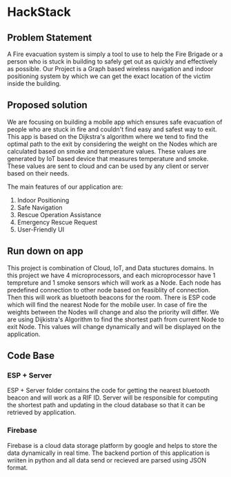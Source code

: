 # HackStack

## Problem Statement

A Fire evacuation system is simply a tool to use to help the Fire Brigade or a person who is stuck in building to safely get out as quickly and effectively as possible.
Our Project is a Graph based wireless navigation and indoor positioning system by which we can get the exact location of the victim inside the building.

## Proposed solution

We are focusing on building a mobile app which ensures safe evacuation of people who are stuck in fire and couldn't find easy and safest way to exit. This app is based on the Dijkstra's algorithm where we tend to find the optimal path to the exit by considering the weight on the Nodes which are calculated based on smoke and temperature values. These values are generated by IoT based device that measures temperature and smoke. These values are sent to cloud and can be used by any client or server based on their needs.

The main features of our application are:

1.  Indoor Positioning
2.  Safe Navigation
3.  Rescue Operation Assistance
4.  Emergency Rescue Request
5.  User-Friendly UI

## Run down on app

This project is combination of Cloud, IoT, and Data stuctures domains. In this project we have 4 microprocessors, and each microprocessor have 1 tempreture and 1 smoke sensors which will work as a Node. Each node has predefined connection to other node based on feasiblity of connection. Then this will work as bluetooth beacons for the room. There is ESP code which will find the nearest Node for the mobile user. In case of fire the weights between the Nodes will change and also the priority will differ.  We are using Dijkistra's Algorithm to find the shortest path from current Node to exit Node. This values will change dynamically and will be displayed on the application.

## Code Base

### ESP + Server

ESP + Server folder contains the code for getting the nearest bluetooth beacon and will work as a RIF ID. Server will be responsible for computing the shortest path and updating in the cloud database so that it can be retrieved by application.

### Firebase

Firebase is a cloud data storage platform by google and helps to store the data dynamically in real time. The backend portion of this application is wriiten in python and all data send or recieved are parsed using JSON format. 